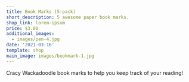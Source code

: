 ```yaml
---
title: Book Marks (5-pack)
short_description: 5 awesome paper book marks.
shop_link: lorem-ipsum
price: $3.00
additional_images:
  - images/pen-4.jpg
date: '2021-03-16'
template: shop
main_image: images/bookmark-1.jpg
---
```

Cracy Wackadoodle book marks to help you keep track of your reading!
